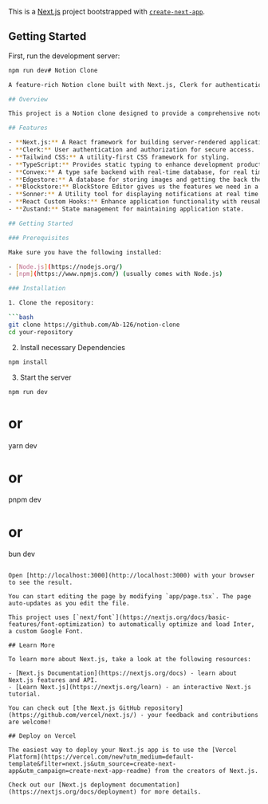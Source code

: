 This is a [Next.js](https://nextjs.org/) project bootstrapped with [`create-next-app`](https://github.com/vercel/next.js/tree/canary/packages/create-next-app).

## Getting Started

First, run the development server:

```bash
npm run dev# Notion Clone

A feature-rich Notion clone built with Next.js, Clerk for authentication, Tailwind CSS for styling, TypeScript for type safety, Convex, Edgestore, Blockstore, Sonner for data storage and retrieval, and React custom hooks to enhance the application.

## Overview

This project is a Notion clone designed to provide a comprehensive note-taking and collaboration platform. It utilizes modern web technologies to deliver a smooth and intuitive user experience.

## Features

- **Next.js:** A React framework for building server-rendered applications.
- **Clerk:** User authentication and authorization for secure access.
- **Tailwind CSS:** A utility-first CSS framework for styling.
- **TypeScript:** Provides static typing to enhance development productivity.
- **Convex:** A type safe backend with real-time database, for real time writing into database at real time.
- **Edgestore:** A database for storing images and getting the back the image of url so that you can store that url in your database.
- **Blockstore:** BlockStore Editor gives us the features we need in a markdown editor and provides seamless integration with edgestore for uploading images.
- **Sonner:** A Utility tool for displaying notifications at real time.
- **React Custom Hooks:** Enhance application functionality with reusable hooks.
- **Zustand:** State management for maintaining application state.

## Getting Started

### Prerequisites

Make sure you have the following installed:

- [Node.js](https://nodejs.org/)
- [npm](https://www.npmjs.com/) (usually comes with Node.js)

### Installation

1. Clone the repository:

```bash
git clone https://github.com/Ab-126/notion-clone
cd your-repository

```



2. Install necessary Dependencies

```bash
npm install
```

3. Start the server

```
npm run dev
```
# or
yarn dev
# or
pnpm dev
# or
bun dev
```

Open [http://localhost:3000](http://localhost:3000) with your browser to see the result.

You can start editing the page by modifying `app/page.tsx`. The page auto-updates as you edit the file.

This project uses [`next/font`](https://nextjs.org/docs/basic-features/font-optimization) to automatically optimize and load Inter, a custom Google Font.

## Learn More

To learn more about Next.js, take a look at the following resources:

- [Next.js Documentation](https://nextjs.org/docs) - learn about Next.js features and API.
- [Learn Next.js](https://nextjs.org/learn) - an interactive Next.js tutorial.

You can check out [the Next.js GitHub repository](https://github.com/vercel/next.js/) - your feedback and contributions are welcome!

## Deploy on Vercel

The easiest way to deploy your Next.js app is to use the [Vercel Platform](https://vercel.com/new?utm_medium=default-template&filter=next.js&utm_source=create-next-app&utm_campaign=create-next-app-readme) from the creators of Next.js.

Check out our [Next.js deployment documentation](https://nextjs.org/docs/deployment) for more details.
